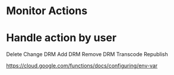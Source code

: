 # Monitor Actions

# Handle action by user 
Delete
Change DRM
Add DRM
Remove DRM
Transcode
Republish

https://cloud.google.com/functions/docs/configuring/env-var
